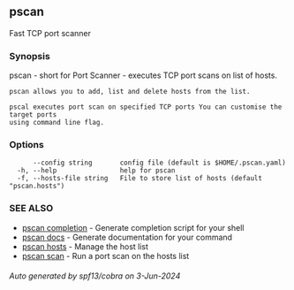## pscan

Fast TCP port scanner

### Synopsis

pscan - short for Port Scanner - executes TCP port scans on list of hosts.

	pscan allows you to add, list and delete hosts from the list.

	pscal executes port scan on specified TCP ports You can customise the target ports
	using command line flag.
	

### Options

```
      --config string       config file (default is $HOME/.pscan.yaml)
  -h, --help                help for pscan
  -f, --hosts-file string   File to store list of hosts (default "pscan.hosts")
```

### SEE ALSO

* [pscan completion](pscan_completion.md)	 - Generate completion script for your shell
* [pscan docs](pscan_docs.md)	 - Generate documentation for your command
* [pscan hosts](pscan_hosts.md)	 - Manage the host list
* [pscan scan](pscan_scan.md)	 - Run a port scan on the hosts list

###### Auto generated by spf13/cobra on 3-Jun-2024
